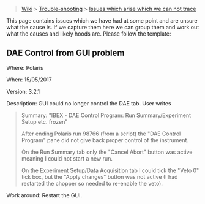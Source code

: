 > [Wiki](Home) > [Trouble-shooting](trouble-shooting-pages) > [Issues which arise which we can not trace](Issues-which-arise-which-we-can-not-trace)

This page contains issues which we have had at some point and are unsure what the cause is. If we capture them here we can group them and work out what the causes and likely hoods are. Please follow the template:

## DAE Control from GUI problem

Where: Polaris

When: 15/05/2017

Version: 3.2.1

Description: GUI could no longer control the DAE tab. User writes

>    Summary: "IBEX - DAE Control Program: Run Summary/Experiment Setup etc. frozen"
>
>    After ending Polaris run 98766 (from a script) the "DAE Control Program" pane 
    did not give back proper control of the instrument.
>        
>    On the Run Summary tab only the "Cancel Abort" button was active meaning I 
    could not start a new run.
>    
>    On the Experiment Setup/Data Acquisition tab I could tick the "Veto 0" tick 
    box, but the "Apply changes" button was not active (I had restarted the chopper 
    so needed to re-enable the veto).    

Work around: Restart the GUI.
